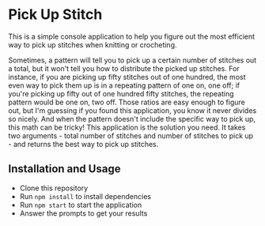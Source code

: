 # Pick Up Stitch

This is a simple console application to help you figure out the most efficient way to pick up stitches when knitting or crocheting.

Sometimes, a pattern will tell you to pick up a certain number of stitches out a total, but it won't tell you how to distribute the picked up stitches. For instance, if you are picking up fifty stitches out of one hundred, the most even way to pick them up is in a repeating pattern of one on, one off; if you're picking up fifty out of one hundred fifty stitches, the repeating pattern would be one on, two off. Those ratios are easy enough to figure out, but I'm guessing if you found this application, you know it never divides so nicely. And when the pattern doesn't include the specific way to pick up, this math can be tricky! This application is the solution you need. It takes two arguments - total number of stitches and number of stitches to pick up - and returns the best way to pick up stitches.

## Installation and Usage

- Clone this repository
- Run `npm install` to install dependencies
- Run `npm start` to start the application
- Answer the prompts to get your results